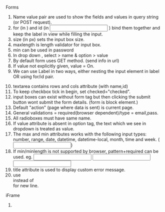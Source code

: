 
<!--!!!!!!!!!!!!!!!!!!!!!!!!!!!!!!!!!!!-->
<!--     _   _  ____  __  __  __       -->
<!--    ( )_( )(_  _)(  \/  )(  )      -->
<!--     ) _ (   )(   )    (  )(__     -->
<!--    (_) (_) (__) (_/\/\_)(____)    -->
<!--!!!!!!!!!!!!!!!!!!!!!!!!!!!!!!!!!!!-->

Forms

1. Name value pair are used to show the fields and values in query string (or POST request).
2. for (in <label> ) and id (in <input> ) bind them together and keep the label in view while filling the input.
3. size (in px) sets the input box size. 
4. maxlength is length validator for input box.
5. min can be used in password
6. In drop down , select > name & option > value
7. By default form uses GET method. (send info in url)
8. If value not explicitly given, value = On.
9. We can use Label in two ways, either nesting the input element in label OR using for/id pair.
<!-- 9. label tag contains radio input as a child (label > radio) [usually label + input (i.e label is sibling, not parent)] -->
10. textarea contains rows and cols attribute (with name,id)
11. To keep checkbox tick in begin, set checked="checked".
12. input boxes can exist without form tag but then clicking the submit button wont submit the form details. (form is block element.)
13. Default "action" (page where data is sent) is current page.
14. General validations = required(browser dependent)/type = email,pass.
15. All radioboxes must have same name.
16. If value attribute is absent in option tag, the text which we see in dropdown is treated as value.
17. The max and min attributes works with the following input types: number, range, date, datetime, datetime-local, month, time and week. (<input min="number|date">)
18. If min/minlength is not supported by browser, pattern+required can be used.
			eg. <input pattern=".{3,}"   required title="3 characters minimum">
				<input pattern=".{5,10}" required title="5 to 10 characters">
				<input pattern=".{0}|.{5,10}" required title="Either 0 OR (5 to 10 chars)">
19. title attribute is used to display custom error message.
20. use <div> instead of <br> for new line.

iFrame

1. 



